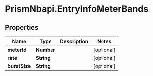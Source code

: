 # PrismNbapi.EntryInfoMeterBands

## Properties
Name | Type | Description | Notes
------------ | ------------- | ------------- | -------------
**meterId** | **Number** |  | [optional] 
**rate** | **String** |  | [optional] 
**burstSize** | **String** |  | [optional] 


